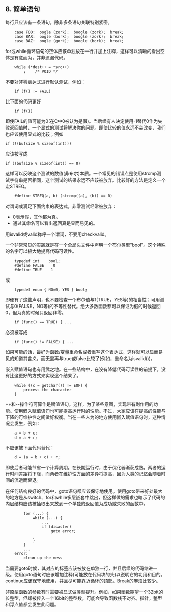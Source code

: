 ## 8. 简单语句 ##

每行只应该有一条语句，除非多条语句关联特别紧密。

```
    case FOO:  oogle (zork);  boogle (zork);  break;
    case BAR:  oogle (bork);  boogle (zork);  break;
    case BAZ:  oogle (gork);  boogle (bork);  break;
```


for或while循环语句的空体应该单独放在一行并加上注释，这样可以清晰的看出空体是有意而为，并非遗漏代码。

```
    while (*dest++ = *src++)
        ;    /* VOID */
```

不要对非零表达式进行默认测试，例如：

```
    if (f() != FAIL)
```

比下面的代码更好
```
    if (f())
```

即使FAIL的值可能为0(在C中0被认为是假)。当后续有人决定使用-1替代0作为失败返回值时，一个显式的测试将解决你的问题。即使比较的值永远不会改变，我们也应该使用显式的比较；例如

`if (!(bufsize % sizeof(int)))`

应该被写成

`if ((bufsize % sizeof(int)) == 0)`

这样可以反映这个测试的数值(非布尔)本质。一个常见的错误点是使用strcmp测试字符串是否相同，这个测试的结果永远不应该被放弃。比较好的方法是定义一个宏STREQ。

```
    #define STREQ(a, b) (strcmp((a), (b)) == 0)
```

对谓词或满足下面约束的表达式，非零测试经常被放弃：

  * 0表示假，其他都为真。
  * 通过其命名可以看出返回真是显而易见的。

用isvalid或valid称呼一个谓词，不要用checkvalid。


一个非常常见的实践就是在一个全局头文件中声明一个布尔类型"bool"。这个特殊的名字可以极大地提高代码可读性。

```
    typedef int    bool;
    #define FALSE    0
    #define TRUE    1
```

或
```
    typedef enum { NO=0, YES } bool;
```

即便有了这些声明，也不要检查一个布尔值与1(TRUE，YES等)的相当性；可用测试与0(FALSE，NO等)的不等性替代。绝大多数函数都可以保证为假的时候返回0，但为真的时候只返回非零。

```
    if (func() == TRUE) { ...
```

必须被写成

```
    if (func() != FALSE) { ...
```

如果可能的话，最好为函数/变量重命名或者重写这个表达式，这样就可以显而易见的知道其含义，而无需再与true或false比较了(例如，重命名为isvalid())。

嵌入赋值语句也有用武之地。在一些结构中，在没有降低代码可读性的前提下，没有比这更好的方式来实现这个结果了。

```
    while ((c = getchar()) != EOF) {
        process the character
    }
```

++和--操作符可算作是赋值语句。这样，为了某些意图，实现带有副作用的功能。使用嵌入赋值语句也可能提高运行时的性能。不过，大家应该在提高的性能与下降的可维护性之间做好权衡。当在一些人为的地方使用嵌入赋值语句时，这种情况会发生，例如：

```
    a = b + c;
    d = a + r;
```

不应该被下面代码替代：

```
    d = (a = b + c) + r;
```

即使后者可能节省一个计算周期。在长期运行时，由于优化器渐获成熟，两者的运行时间差距将下降，而两者在维护性方面的差异将提高，因为人类的记忆会随着时间的流逝而衰退。

在任何结构良好的代码中，goto语句都应该保守地使用。使用goto带来好处最大的地方是从switch、for和while多层嵌套中跳出，但这样做的需求也暗示了代码的内层结构应该被抽取出来放到一个单独的返回值为成功或失败的函数中。

```
        for (...) {
            while (...) {
                ...
                if (disaster)
                    goto error;
           
            }
        }
        ...
    error:
        clean up the mess
```


当需要goto时候，其对应的标签应该被放在单独一行，并且后续的代码缩进一级。使用goto语句时应该增加注释(可能放在代码块的头)以说明它的功用和目的。continue应该保守地使用，并且尽可能靠近循环的顶部。Break的麻烦比较少。

非原型函数的参数有时需要被显式做类型提升。例如，如果函数期望一个32bit的长整型，但却被传入一个16bit的整型数，可能会导致函数栈不对齐。指针，整型和浮点值都会发生此问题。